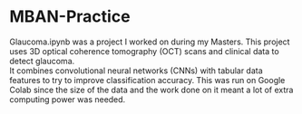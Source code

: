 # MBAN-Practice
Glaucoma.ipynb was a project I worked on during my Masters.
This project uses 3D optical coherence tomography (OCT) scans and clinical data to detect glaucoma.  
It combines convolutional neural networks (CNNs) with tabular data features to try to improve classification accuracy.
This was run on Google Colab since the size of the data and the work done on it meant a lot of extra computing power was needed.
